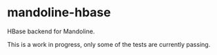 # mandoline-hbase

HBase backend for Mandoline.

This is a work in progress, only some of the tests are currently passing.